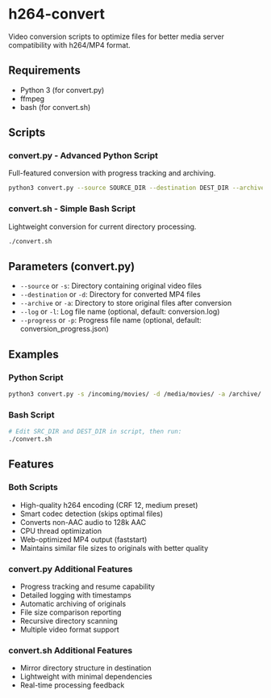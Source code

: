 # h264-convert
Video conversion scripts to optimize files for better media server compatibility with h264/MP4 format.

## Requirements

- Python 3 (for convert.py)
- ffmpeg
- bash (for convert.sh)

## Scripts

### convert.py - Advanced Python Script
Full-featured conversion with progress tracking and archiving.

```bash
python3 convert.py --source SOURCE_DIR --destination DEST_DIR --archive ARCHIVE_DIR
```

### convert.sh - Simple Bash Script
Lightweight conversion for current directory processing.

```bash
./convert.sh
```

## Parameters (convert.py)

- `--source` or `-s`: Directory containing original video files
- `--destination` or `-d`: Directory for converted MP4 files
- `--archive` or `-a`: Directory to store original files after conversion
- `--log` or `-l`: Log file name (optional, default: conversion.log)
- `--progress` or `-p`: Progress file name (optional, default: conversion_progress.json)

## Examples

### Python Script
```bash
python3 convert.py -s /incoming/movies/ -d /media/movies/ -a /archive/
```

### Bash Script
```bash
# Edit SRC_DIR and DEST_DIR in script, then run:
./convert.sh
```

## Features

### Both Scripts
- High-quality h264 encoding (CRF 12, medium preset)
- Smart codec detection (skips optimal files)
- Converts non-AAC audio to 128k AAC
- CPU thread optimization
- Web-optimized MP4 output (faststart)
- Maintains similar file sizes to originals with better quality

### convert.py Additional Features
- Progress tracking and resume capability
- Detailed logging with timestamps
- Automatic archiving of originals
- File size comparison reporting
- Recursive directory scanning
- Multiple video format support

### convert.sh Additional Features
- Mirror directory structure in destination
- Lightweight with minimal dependencies
- Real-time processing feedback
